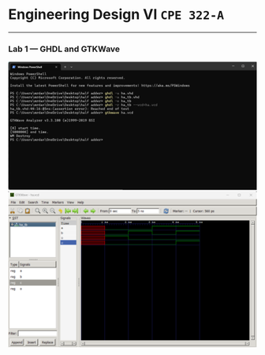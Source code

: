 # Engineering Design VI `CPE 322-A`
---
### Lab 1 — GHDL and GTKWave
![Half Adder Powershell](https://github.com/UsuarioDelNet/EngineeringDesign6/blob/main/Labs/Lab1/SourcesLab1/HaPowershell.png)
![GTKWave Half Adder](https://github.com/UsuarioDelNet/EngineeringDesign6/blob/main/Labs/Lab1/SourcesLab1/GTKWaveHa.png)
